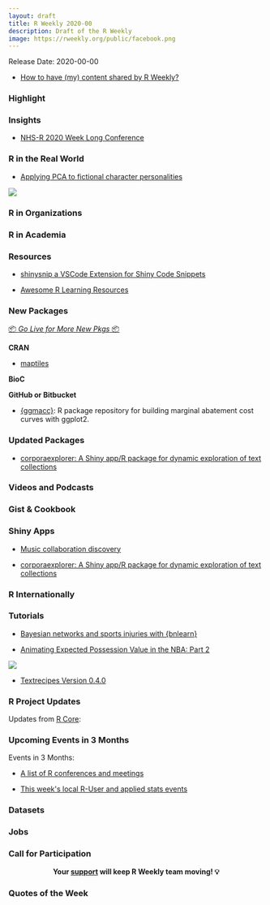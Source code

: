 ```yaml
---
layout: draft
title: R Weekly 2020-00
description: Draft of the R Weekly
image: https://rweekly.org/public/facebook.png
---
```


Release Date: 2020-00-00

+ [How to have (my) content shared by R Weekly?](https://github.com/rweekly/rweekly.org#how-to-have-my-content-shared-by-r-weekly)


###  Highlight



### Insights

+ [NHS-R 2020 Week Long Conference](https://hutsons-hacks.info/nhs-r-2020-annual-conference)

### R in the Real World

+ [Applying PCA to fictional character personalities](https://www.alexcookson.com/post/2020-11-19-applying-pca-to-fictional-character-personalities/)

![](PCA)

###  R in Organizations



###  R in Academia



###  Resources

+ [shinysnip a VSCode Extension for Shiny Code Snippets](https://marketplace.visualstudio.com/items?itemName=Mohamed-El-Fodil-Ihaddaden.shinysnip)

+ [Awesome R Learning Resources](https://github.com/iamericfletcher/awesome-r-learning-resources)

###  New Packages

<p class="added-hostname"><a href="https://rweekly.org/live" target="_blank" class="externalLink">📦 <i>Go Live for More New Pkgs</i> 📦</a></p>

**CRAN**

+ [maptiles](https://rgeomatic.hypotheses.org/2032)
<!-- suggested image: https://github.com/riatelab/maptiles/blob/main/man/figures/README-front.png-->



**BioC**



**GitHub or Bitbucket**

+ [{ggmacc}](https://github.com/aj-sykes92/ggmacc): R package repository for building marginal abatement cost curves with ggplot2. 

### Updated Packages



+ [corporaexplorer: A Shiny app/R package for dynamic exploration of text collections](https://kgjerde.github.io/corporaexplorer/)

###  Videos and Podcasts



### Gist & Cookbook



### Shiny Apps

+ [Music collaboration discovery](https://svitkin.rbind.io/2020/11/on-those-weird-split-eps/)

+ [corporaexplorer: A Shiny app/R package for dynamic exploration of text collections](https://kgjerde.github.io/corporaexplorer/)


### R Internationally



###  Tutorials

+ [Bayesian networks and sports injuries with {bnlearn}](https://www.hfshr.xyz/posts/2020-11-01-bayesian-networks-with-bnlearn/)

+ [Animating Expected Possession Value in the NBA: Part 2](https://insidethetv.rbind.io/post/epv-the-epilogue/)

![](gif)

+ [Textrecipes Version 0.4.0](https://www.hvitfeldt.me/blog/textrecipes-version-0-4-0/)

<!--<div class="post-more-begin></div><div class="post-more-end"></div>-->

###  R Project Updates

Updates from [R Core](http://developer.r-project.org/blosxom.cgi/R-devel/NEWS):


###  Upcoming Events in 3 Months

Events in 3 Months:


+ [A list of R conferences and meetings](https://jumpingrivers.github.io/meetingsR/events.html)

+ [This week's local R-User and applied stats events](https://community.rstudio.com/c/irl)


### Datasets

### Jobs




###  Call for Participation


<p class="hide-support added-hostname support-rweekly" style="text-align: center;font-weight: bold;">Your <a class="non-visited externalLink" href="https://www.patreon.com/rweekly" onclick="pas(this)">support</a> will keep R Weekly team moving! 💡</p>

###  Quotes of the Week

